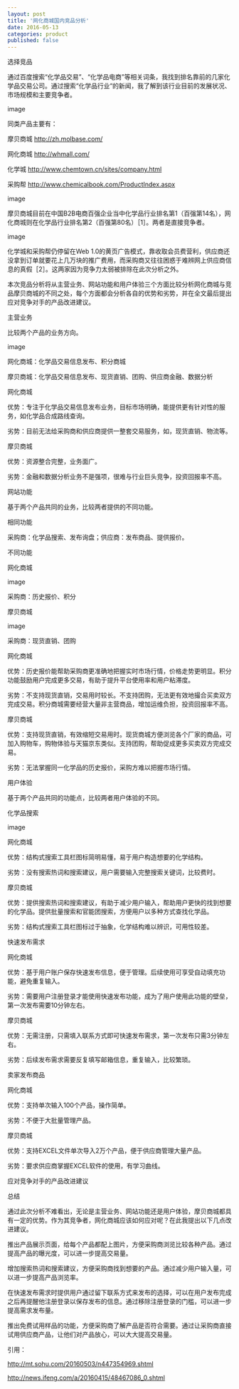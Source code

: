```yaml
---
layout: post
title: '网化商城国内竞品分析'
date: 2016-05-13
categories: product
published: false
---
```


选择竞品

通过百度搜索“化学品交易”、“化学品电商”等相关词条，我找到排名靠前的几家化学品交易公司。通过搜索“化学品行业“的新闻，我了解到该行业目前的发展状况、市场规模和主要竞争者。

image

同类产品主要有：

摩贝商城 <http://zh.molbase.com/>

网化商城 <http://whmall.com/>

化学城 <http://www.chemtown.cn/sites/company.html>

采购帮 <http://www.chemicalbook.com/ProductIndex.aspx>

image

摩贝商城目前在中国B2B电商百强企业当中化学品行业排名第1（百强第14名），网化商城则在化学品行业排名第2（百强第80名）［1］。两者是直接竞争者。

image

化学城和采购帮仍停留在Web 1.0的黄页广告模式，靠收取会员费营利，供应商还没拿到订单就要花上几万块的推广费用，而采购商又往往困惑于难辨网上供应商信息的真假［2］。这两家因为竞争力太弱被排除在此次分析之外。

本次竞品分析将从主营业务、网站功能和用户体验三个方面比较分析网化商城与竞品摩贝商城的不同之处，每个方面都会分析各自的优势和劣势，并在全文最后提出应对竞争对手的产品改进建议。

主营业务

比较两个产品的业务方向。

image

网化商城：化学品交易信息发布、积分商城

摩贝商城：化学品交易信息发布、现货直销、团购、供应商金融、数据分析

网化商城

优势：专注于化学品交易信息发布业务，目标市场明确，能提供更有针对性的服务，如化学品合成路线查询。

劣势：目前无法给采购商和供应商提供一整套交易服务，如，现货直销、物流等。

摩贝商城

优势：资源整合完整，业务面广。

劣势：金融和数据分析业务不是强项，很难与行业巨头竞争，投资回报率不高。

网站功能

基于两个产品共同的业务，比较两者提供的不同功能。

相同功能

采购商：化学品搜索、发布询盘；供应商：发布商品、提供报价。

不同功能

网化商城

image

采购商：历史报价、积分

摩贝商城

image

采购商：现货直销、团购

网化商城

优势：历史报价能帮助采购商更准确地把握实时市场行情，价格走势更明显。积分功能鼓励用户完成更多交易，有助于提升平台使用率和用户粘滞度。

劣势：不支持现货直销，交易用时较长。不支持团购，无法更有效地撮合买卖双方完成交易。积分商城需要经营大量非主营商品，增加运维负担，投资回报率不高。

摩贝商城

优势：支持现货直销，有效缩短交易用时。现货商城方便浏览各个厂家的商品，可加入购物车，购物体验与天猫京东类似。支持团购，帮助促成更多买卖双方完成交易。

劣势：无法掌握同一化学品的历史报价，采购方难以把握市场行情。

用户体验

基于两个产品共同的功能点，比较两者用户体验的不同。

化学品搜索

image

网化商城

优势：结构式搜索工具栏图标简明易懂，易于用户构造想要的化学结构。

劣势：没有搜索热词和搜索建议，用户需要输入完整搜索关键词，比较费时。

摩贝商城

优势：提供搜索热词和搜索建议，有助于减少用户输入，帮助用户更快的找到想要的化学品。提供批量搜索和官能团搜索，方便用户以多种方式查找化学品。

劣势：结构式搜索工具栏图标过于抽象，化学结构难以辨识，可用性较差。

快速发布需求

网化商城

优势：基于用户账户保存快速发布信息，便于管理。后续使用可享受自动填充功能，避免重复输入。

劣势：需要用户注册登录才能使用快速发布功能，成为了用户使用此功能的壁垒，第一次发布需要10分钟左右。

摩贝商城

优势：无需注册，只需填入联系方式即可快速发布需求，第一次发布只需3分钟左右。

劣势：后续发布需求需要反复填写邮箱信息，重复输入，比较繁琐。

卖家发布商品

网化商城

优势：支持单次输入100个产品，操作简单。

劣势：不便于大批量管理产品。

摩贝商城

优势：支持EXCEL文件单次导入2万个产品，便于供应商管理大量产品。

劣势：要求供应商掌握EXCEL软件的使用，有学习曲线。

应对竞争对手的产品改进建议

总结

通过此次分析不难看出，无论是主营业务、网站功能还是用户体验，摩贝商城都具有一定的优势。作为其竞争者，网化商城应该如何应对呢？在此我提出以下几点改进建议。

推出产品展示页面，给每个产品都配上图片，方便采购商浏览比较各种产品。通过提高产品的曝光度，可以进一步提高交易量。

增加搜索热词和搜索建议，方便采购商找到想要的产品。通过减少用户输入量，可以进一步提高产品浏览率。

在快速发布需求时提供用户通过留下联系方式来发布的选择，可以在用户发布完成之后再提醒他注册登录以保存发布的信息。通过移除注册登录的门槛，可以进一步提高需求发布量。

推出免费试用样品的功能，方便采购商了解产品是否符合需要。通过让采购商直接试用供应商产品，让他们对产品放心，可以大大提高交易量。

引用：

<http://mt.sohu.com/20160503/n447354969.shtml>

<http://news.ifeng.com/a/20160415/48467086_0.shtml>
